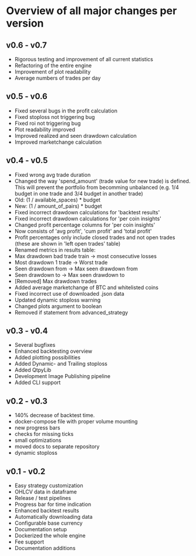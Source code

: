 # Overview of all major changes per version
## v0.6 - v0.7
- Rigorous testing and improvement of all current statistics
- Refactoring of the entire engine
- Improvement of plot readability
- Average numbers of trades per day

## v0.5 - v0.6
- Fixed several bugs in the profit calculation
- Fixed stoploss not triggering bug
- Fixed roi not triggering bug
- Plot readability improved
- Improved realized and seen drawdown calculation
- Improved marketchange calculation


## v0.4 - v0.5
- Fixed wrong avg trade duration
- Changed the way 'spend_amount' (trade value for new trade) is defined. This will prevent the portfolio from becomming unbalanced (e.g. 1/4 budget in one trade and 3/4 budget in another trade)
- Old: (1 / available_spaces) * budget
- New: (1 / amount_of_pairs) * budget 
- Fixed incorrect drawdown calculations for 'backtest results' 
- Fixed incorrect drawdown calculations for 'per coin insights'
- Changed profit percentage columns for 'per coin insights'
- Now consists of 'avg profit', 'cum profit' and 'total profit'
- Profit percentages only include closed trades and not open trades (these are shown in 'left open trades' table)
- Renamed metrics in results table:
- Max drawdown bad trade train -> most consecutive losses
- Most drawdown 1 trade -> Worst trade
- Seen drawdown from -> Max seen drawdown from
- Seen drawdown to -> Max seen drawdown to
- [Removed] Max drawdown trades
- Added average marketchange of BTC and whitelisted coins
- Fixed incorrect use of downloaded .json data
- Updated dynamic stoploss warning
- Changed plots argument to boolean
- Removed if statement from advanced_strategy

## v0.3 - v0.4
- Several bugfixes
- Enhanced backtesting overview 
- Added plotting possibilities 
- Added Dynamic- and Trailing stoploss 
- Added QtpyLib 
- Development Image Publishing pipeline
- Added CLI support

## v0.2 - v0.3
- 140% decrease of backtest time.
- docker-compose file with proper volume mounting
- new progress bars
- checks for missing ticks
- small optimizations
- moved docs to separate repository
- dynamic stoploss

## v0.1 - v0.2
- Easy strategy customization
- OHLCV data in dataframe
- Release / test pipelines
- Progress bar for time indication
- Enhanced backtest results
- Automatically downloading data
- Configurable base currency
- Documentation setup
- Dockerized the whole engine
- Fee support
- Documentation additions
